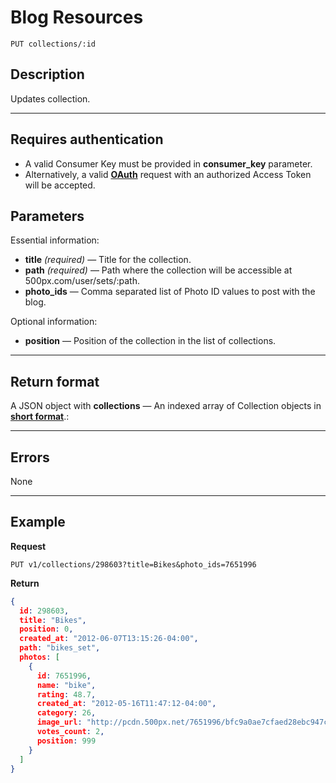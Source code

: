 # Blog Resources

    PUT collections/:id

## Description
Updates collection.

***

## Requires authentication
* A valid Consumer Key must be provided in **consumer_key** parameter.
* Alternatively, a valid **[OAuth][]** request with an authorized Access Token will be accepted.

## Parameters

Essential information:

- **title** _(required)_ — Title for the collection.
- **path** _(required)_ — Path where the collection will be accessible at 500px.com/user/sets/:path.
- **photo_ids** — Comma separated list of Photo ID values to post with the blog.

Optional information:

- **position** — Position of the collection in the list of collections.

***

## Return format
A JSON object with **collections** — An indexed array of Collection objects in **[short format][]**.:

***

## Errors
None

***

## Example
**Request**

    PUT v1/collections/298603?title=Bikes&photo_ids=7651996

**Return**
``` json
{
  id: 298603,
  title: "Bikes",
  position: 0,
  created_at: "2012-06-07T13:15:26-04:00",
  path: "bikes_set",
  photos: [
    {
      id: 7651996,
      name: "bike",
      rating: 48.7,
      created_at: "2012-05-16T11:47:12-04:00",
      category: 26,
      image_url: "http://pcdn.500px.net/7651996/bfc9a0ae7cfaed28ebc947c2d4cd79e60a04934d/4.jpg",
      votes_count: 2,
      position: 999
    }
  ]
}
```

[OAuth]: https://github.com/500px/api-documentation/tree/master/authentication
[Feature]: https://github.com/500px/api-documentation/blob/master/basics/formats_and_terms.md#500px-photo-terms
[short format]: https://github.com/500px/api-documentation/blob/master/basics/formats_and_terms.md#short-format-1